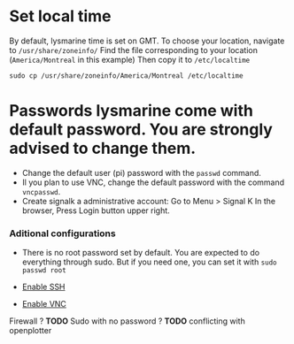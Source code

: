 
# Set local time
By default, lysmarine time is set on GMT.
To choose your location, navigate to `/usr/share/zoneinfo/`
Find the file corresponding to your location (`America/Montreal` in this example)
Then copy it to `/etc/localtime`  
```
sudo cp /usr/share/zoneinfo/America/Montreal /etc/localtime
```

# Passwords lysmarine come with default password. You are strongly advised to change them.

 - Change the default user (pi) password with the `passwd` command.
 - Il you plan to use VNC, change the default password with the command `vncpasswd`.
 - Create signalk a administrative account: Go to Menu > Signal K   In the browser, Press Login button upper right.


### Aditional configurations
 - There is no root password set by default. You are expected to do everything through sudo.
   But if you need one, you can set it with `sudo passwd root`

 - [Enable SSH](doc/userdoc/vnc.md)
 - [Enable VNC](doc/userdoc/ssh.md)



Firewall ?   **__TODO__**
Sudo with no password ? **__TODO__** conflicting with openplotter
